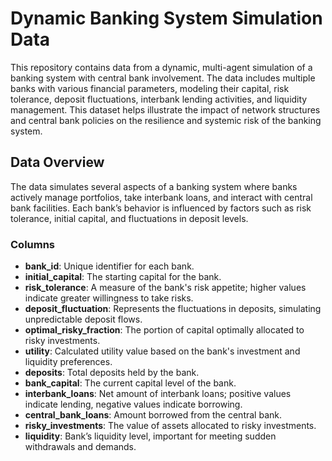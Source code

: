 # Dynamic Banking System Simulation Data

This repository contains data from a dynamic, multi-agent simulation of a banking system with central bank involvement. The data includes multiple banks with various financial parameters, modeling their capital, risk tolerance, deposit fluctuations, interbank lending activities, and liquidity management. This dataset helps illustrate the impact of network structures and central bank policies on the resilience and systemic risk of the banking system.

## Data Overview

The data simulates several aspects of a banking system where banks actively manage portfolios, take interbank loans, and interact with central bank facilities. Each bank’s behavior is influenced by factors such as risk tolerance, initial capital, and fluctuations in deposit levels.

### Columns

- **bank_id**: Unique identifier for each bank.
- **initial_capital**: The starting capital for the bank.
- **risk_tolerance**: A measure of the bank's risk appetite; higher values indicate greater willingness to take risks.
- **deposit_fluctuation**: Represents the fluctuations in deposits, simulating unpredictable deposit flows.
- **optimal_risky_fraction**: The portion of capital optimally allocated to risky investments.
- **utility**: Calculated utility value based on the bank's investment and liquidity preferences.
- **deposits**: Total deposits held by the bank.
- **bank_capital**: The current capital level of the bank.
- **interbank_loans**: Net amount of interbank loans; positive values indicate lending, negative values indicate borrowing.
- **central_bank_loans**: Amount borrowed from the central bank.
- **risky_investments**: The value of assets allocated to risky investments.
- **liquidity**: Bank’s liquidity level, important for meeting sudden withdrawals and demands.
